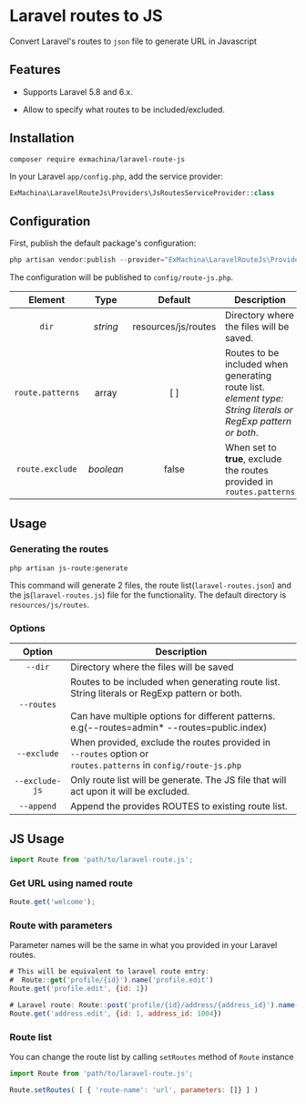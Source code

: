 # Laravel routes to JS
Convert Laravel's routes to `json` file to generate URL in Javascript

## Features
- Supports Laravel 5.8 and 6.x.

* Allow to specify what routes to be included/excluded.

## Installation

```shell
composer require exmachina/laravel-route-js
```

In your Laravel `app/config.php`, add the service provider:

```php
ExMachina\LaravelRouteJs\Providers\JsRoutesServiceProvider::class
```

## Configuration

First, publish the default package's configuration:

```php
php artisan vendor:publish --provider="ExMachina\LaravelRouteJs\Providers\JsRoutesServiceProvider"
```

The configuration will be published to `config/route-js.php`.



Element|Type|Default|Description
:-:|:-:|:-:|---
`dir`|*string*|resources/js/routes|Directory where the files will be saved.
`route.patterns`|array|[ ]|Routes to be included when generating route list.<br />*element type: String literals or RegExp pattern or both*.<br />
`route.exclude`|*boolean*|false|When set to **true**, exclude the routes provided in `routes.patterns`




## Usage

### Generating the routes

```shell
php artisan js-route:generate
```

This command will generate 2 files, the route list(`laravel-routes.json`) and the js(`laravel-routes.js`) file for the functionality. The default directory is `resources/js/routes`. 

### Options

|     Option     | Description                                                  |
| :------------: | ------------------------------------------------------------ |
|    `--dir`     | Directory where the files will be saved                      |
|   `--routes`   | Routes to be included when generating route list.<br />String literals or RegExp pattern or both.<br /><br />Can have multiple options for different patterns. <br />e.g(--routes=admin\* --routes=public.index) |
|  `--exclude`   | When provided, exclude the routes provided in<br /> `--routes` option or <br />`routes.patterns` in `config/route-js.php` |
| `--exclude-js` | Only route list will be generate. The JS file that will act upon it will be excluded. |
|   `--append`   | Append the provides ROUTES to existing route list.           |



## JS Usage

```javascript
import Route from 'path/to/laravel-route.js';
```

### Get URL using named route

```javascript
Route.get('welcome');
```

### Route with parameters

Parameter names will be the same in what you provided in your Laravel routes.

```javascript
# This will be equivalent to laravel route entry: 
#  Route::get('profile/{id}').name('profile.edit')
Route.get('profile.edit', {id: 1})

# Laravel route: Route::post('profile/{id}/address/{address_id}').name('address.edit')
Route.get('address.edit', {id: 1, address_id: 1004})
```



### Route list

You can change the route list by calling `setRoutes` method of `Route` instance

```javascript
import Route from 'path/to/laravel-route.js';

Route.setRoutes( [ { 'route-name': 'url', parameters: []} ] )
```






